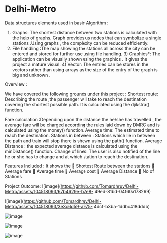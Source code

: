 ﻿# Delhi-Metro

Data structures elements used in basic Algorithm :

1) Graphs: The shortest distance between two stations is calculated with the
help of graphs. Graph provides us nodes that can symbolize a single stations .Using
graphs , the complexity can be reduced efficiently.
2) File handling :The map showing the stations all across the city can be
entered and stored for further use using file handling. 3) Graphics*: The application can be visually shown using the graphics .
It gives the project a mature visual. 4) Vector: The entries can be stores in the vectors rather than using arrays
as the size of the entry of the graph is big and unknown .

Overview :

We have covered the following grounds under this project :
Shortest route: Describing the route ,the passenger will take to reach the
destination covering the shortest possible path. It is calculated using the
djikstra() function. 

Fare calculation :Depending upon the distance the he/she has travelled , the average fare will be charged according the rules laid down by DMRC
and is calculated using the money() function. 
Average time: The estimated time to reach the destination.
Stations in between : Stations which lie in between the path and train will
stop there is shown using the path() function. Average Distance : the expected average distance is calculated using the
minDistance() function. 
Change of lines: The user is also notified of the line he or she has to change and at
which station to reach the destination. 

Features Included :
It shows the
 Shortest Route between the stations
 Average fare
 Average time
 Average cost
 Average Distance
 No of Stations




Project Outcome:
![image](https://github.com/Tomardhruv/Delhi-Metro/assets/104518093/67b4629e-b2e8-
49ed-81bd-04f60a178269)

![image](https://github.com/Tomardhruv/Delhi-Metro/assets/104518093/3e3c6d59-a975-
4dcf-b3ba-1ddbc418dddb)

![image](https://github.com/Tomardhruv/Delhi-Metro/assets/104518093/41f431a9-21fe-4a13-9073-2408fa4e0d1f)

![image](https://github.com/Tomardhruv/Delhi-Metro/assets/104518093/b28a293c-174c-4c88-b35d-b779418f6cc7)

![image](https://github.com/Tomardhruv/Delhi-Metro/assets/104518093/59ddc7c8-d0fb-4bfa-b235-09830b45ffdd)


